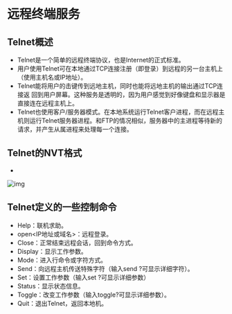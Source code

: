 # 远程终端服务

## Telnet概述

- Telnet是一个简单的远程终端协议，也是Internet的正式标准。
- 用户使用Telnet可在本地通过TCP连接注册（即登录）到远程的另一台主机上（使用主机名或IP地址）。
- Telnet能将用户的击键传到远地主机，同时也能将远地主机的输出通过TCP连接返    回到用户屏幕。这种服务是透明的，因为用户感觉到好像键盘和显示器是直接连在远程主机上。
- Telnet也使用客户/服务器模式。在本地系统运行Telnet客户进程，而在远程主机则运行Telnet服务器进程。和FTP的情况相似，服务器中的主进程等待新的请求，并产生从属进程来处理每一个连接。

## Telnet的NVT格式

- 

  ![img](https://cdn.jsdelivr.net/gh/ZanderZhao/images/img2020/20200115191744.png)

## Telnet定义的一些控制命令

- Help：联机求助。
- open<IP地址或域名>：远程登录。
- Close：正常结束远程会话，回到命令方式。
- Display：显示工作参数。
- Mode：进入行命令或字符方式。
- Send：向远程主机传送特殊字符（输入send ?可显示详细字符）。
- Set：设置工作参数（输入set ?可显示详细参数）
- Status：显示状态信息。
- Toggle：改变工作参数（输入toggle?可显示详细参数）。
- Quit：退出Telnet，返回本地机。










